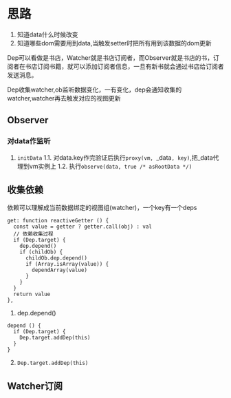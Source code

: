 # 思路

1. 知道data什么时候改变
2. 知道哪些dom需要用到data,当触发setter时把所有用到该数据的dom更新

Dep可以看做是书店，Watcher就是书店订阅者，而Observer就是书店的书，订阅者在书店订阅书籍，就可以添加订阅者信息，一旦有新书就会通过书店给订阅者发送消息。

Dep收集watcher,ob监听数据变化，一有变化，dep会通知收集的watcher,watcher再去触发对应的视图更新

## Observer

### 对data作监听
1. `initData`
1.1. 对data.key作完验证后执行`proxy(vm, `_data`, key)`,把_data代理到vm实例上
1.2. 执行`observe(data, true /* asRootData */)`

## 收集依赖
依赖可以理解成当前数据绑定的视图组(watcher)，一个key有一个deps
```
get: function reactiveGetter () {
  const value = getter ? getter.call(obj) : val
  // 依赖收集过程
  if (Dep.target) {
    dep.depend()
    if (childOb) {
      childOb.dep.depend()
      if (Array.isArray(value)) {
        dependArray(value)
      }
    }
  }
  return value
},
```
1. dep.depend()
```
depend () {
  if (Dep.target) {
    Dep.target.addDep(this)
  }
}
```
2. `Dep.target.addDep(this)`
## Watcher订阅